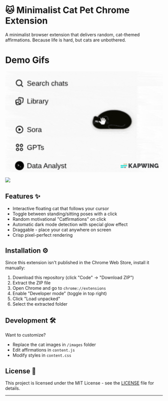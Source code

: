 # 🐱 Minimalist Cat Pet Chrome Extension
A minimalist browser extension that delivers random, cat-themed affirmations. Because life is hard, but cats are unbothered.


# Demo Gifs


![](https://github.com/SueTriki/Minimalist-Cat-Pet/blob/main/assets/demo1.0.gif)

![](https://github.com/SueTriki/Minimalist-Cat-Pet/blob/main/assets/demo2.gif)



## Features ✨

- Interactive floating cat that follows your cursor
- Toggle between standing/sitting poses with a click
- Random motivational "Catfirmations" on click
- Automatic dark mode detection with special glow effect
- Draggable - place your cat anywhere on screen
- Crisp pixel-perfect rendering

## Installation ⚙️

Since this extension isn't published in the Chrome Web Store, install it manually:

1. Download this repository (click "Code" → "Download ZIP")
2. Extract the ZIP file
3. Open Chrome and go to `chrome://extensions`
4. Enable "Developer mode" (toggle in top right)
5. Click "Load unpacked"
6. Select the extracted folder

## Development 🛠️

Want to customize?

- Replace the cat images in `/images` folder
- Edit affirmations in `content.js`
- Modify styles in `content.css`

## License 📄

This project is licensed under the MIT License - see the [LICENSE](LICENSE) file for details.

---
